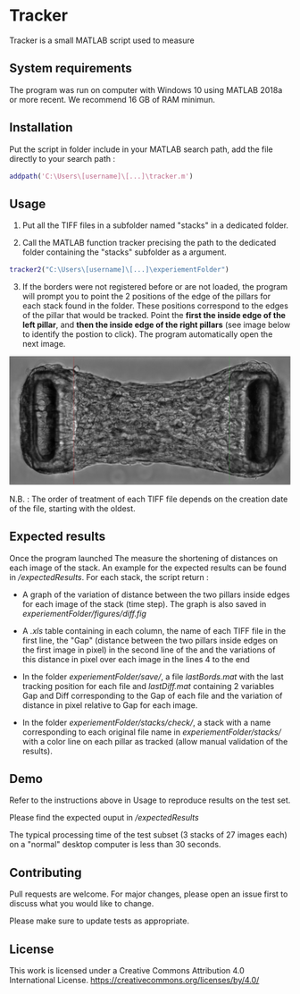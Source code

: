 # Tracker

Tracker is a small MATLAB script used to measure 

## System requirements

The program was run on computer with Windows 10 using MATLAB 2018a or more recent. We recommend 16 GB of RAM minimun.

## Installation

Put the script in folder include in your MATLAB search path, add the file directly to your search path : 

```MATLAB
addpath('C:\Users\[username]\[...]\tracker.m')
```

## Usage

1) Put all the TIFF files in a subfolder named "stacks" in a dedicated folder.

2) Call the MATLAB function tracker precising the path to the dedicated folder containing the "stacks" subfolder as a argument. 

```MATLAB
tracker2("C:\Users\[username]\[...]\experiementFolder")
```

3) If the borders were not registered before or are not loaded, the program will prompt you to point the 2 positions of the edge of the pillars for each stack found in the folder. These positions correspond to the edges of the pillar that would be tracked. Point the **first the inside edge of the left pillar**, and **then the inside edge of the right pillars** (see image below to identify the postion to click). The program automatically open the next image. 

![In red, the initial position of the the inside edge of the left pillar, in green the the inside edge of the right pillar.](https://github.com/Orion38/Pillar-tracker/blob/main/assets/images/initPosition.PNG)

N.B. : The order of treatment of each TIFF file depends on the creation date of the file, starting with the oldest.

## Expected results
 Once the program launched The measure the shortening of distances on each image of the stack. An example for the expected results can be found in */expectedResults*. For each stack, the script return : 

- A graph of the variation of distance between the two pillars inside edges for each image of the stack (time step). The graph is also saved in *experiementFolder/figures/diff.fig*

- A *.xls* table containing in each column, the name of each TIFF file in the first line, the "Gap" (distance between the two pillars inside edges on the first image in pixel) in the second line of the and the variations of this distance in pixel over each image in the lines 4 to the end

- In the folder *experiementFolder/save/*, a file *lastBords.mat* with the last tracking position for each file and *lastDiff.mat* containing 2 variables Gap and Diff corresponding to the Gap of each file and the variation of distance in pixel relative to Gap for each image. 

- In the folder *experiementFolder/stacks/check/*, a stack with a name corresponding to each original file name in *experiementFolder/stacks/* with a color line on each pillar as tracked (allow manual validation of the results). 

## Demo

Refer to the instructions above in Usage to reproduce results on the test set.

Please find the expected ouput in */expectedResults*

The typical processing time of the test subset (3 stacks of 27 images each) on a "normal" desktop computer is less than 30 seconds. 


## Contributing
Pull requests are welcome. For major changes, please open an issue first to discuss what you would like to change.

Please make sure to update tests as appropriate.

## License

This work is licensed under a Creative Commons Attribution 4.0 International License. https://creativecommons.org/licenses/by/4.0/